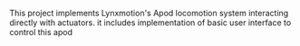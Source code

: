 This project implements Lynxmotion's Apod locomotion system interacting directly with actuators.
it includes implementation of basic user interface to control this apod
